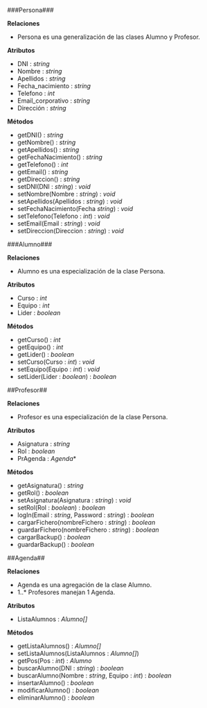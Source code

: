###Persona###

**Relaciones**

- Persona es una generalización de las clases Alumno y Profesor.

**Atributos**

- DNI : *string*
- Nombre : *string*
- Apellidos : *string*
- Fecha_nacimiento : *string*
- Telefono : *int*
- Email_corporativo : *string*
- Dirección : *string*

**Métodos**

- getDNI() : *string*
- getNombre() : *string*
- getApellidos() : *string*
- getFechaNacimiento() : *string*
- getTelefono() : *int*
- getEmail() : *string*
- getDireccion() : *string*
- setDNI(DNI : *string*) : *void*
- setNombre(Nombre : *string*) : *void*
- setApellidos(Apellidos : *string*) : *void*
- setFechaNacimiento(Fecha *string*) : *void*
- setTelefono(Telefono : *int*) : *void*
- setEmail(Email : *string*) : *void*
- setDireccion(Direccion : *string*) : *void*

###Alumno###

**Relaciones**

- Alumno es una especialización de la clase Persona.

**Atributos**

- Curso : *int*
- Equipo : *int*
- Lider : *boolean*

**Métodos**

- getCurso() : *int*
- getEquipo() : *int*
- getLider() : *boolean*
- setCurso(Curso : *int*) : *void*
- setEquipo(Equipo : *int*) : *void*
- setLider(Lider : *boolean*) : *boolean*

##Profesor##

**Relaciones**

- Profesor es una especialización de la clase Persona.

**Atributos**

- Asignatura : *string*
- Rol : *boolean*
- PrAgenda : *Agenda*\*

**Métodos**

- getAsignatura() : *string*
- getRol() : *boolean*
- setAsignatura(Asignatura : *string*) : *void*
- setRol(Rol : *boolean*) : *boolean*
- logIn(Email : *string*, Password : *string*) : *boolean*
- cargarFichero(nombreFichero : *string*) : *boolean*
- guardarFichero(nombreFichero : *string*) : *boolean*
- cargarBackup() : *boolean*
- guardarBackup() : *boolean*

##Agenda##

**Relaciones**

- Agenda es una agregación de la clase Alumno.
- 1..* Profesores manejan 1 Agenda.

**Atributos**

- ListaAlumnos : *Alumno[]*

**Métodos**

- getListaAlumnos() : *Alumno[]*
- setListaAlumnos(ListaAlumnos : *Alumno[]*)
- getPos(Pos : *int*) : *Alumno*
- buscarAlumno(DNI : *string*) : *boolean*
- buscarAlumno(Nombre : *string*, Equipo : *int*) : *boolean*
- insertarAlumno() : *boolean*
- modificarAlumno() : *boolean*
- eliminarAlumno() : *boolean*

